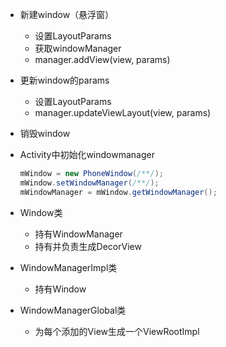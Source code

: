 - 新建window（悬浮窗）
	- 设置LayoutParams
	- 获取windowManager
	- manager.addView(view, params)
- 更新window的params
	- 设置LayoutParams
	- manager.updateViewLayout(view, params)
- 销毁window
- Activity中初始化windowmanager
	```Java
	mWindow = new PhoneWindow(/**/);
	mWindow.setWindowManager(/**/);
	mWindowManager = mWindow.getWindowManager();
	```

- Window类
	- 持有WindowManager
	- 持有并负责生成DecorView
- WindowManagerImpl类
	- 持有Window
- WindowManagerGlobal类
	- 为每个添加的View生成一个ViewRootImpl